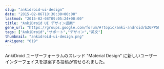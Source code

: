 ```yaml
---
slug: "ankidroid-ui-design"
date: "2015-02-06T10:30:30+00:00"
lastmod: "2015-02-08T09:05:24+00:00"
title: "AnkiDroid UI デザイン提案"
gene_url: "https://groups.google.com/forum/#!topic/anki-android/bZ6PP5Fc2kY"
tags: ["AnkiDroid","サポート","デザイン","英文"]
thumbnail: "ankidroid-ui-design.png"
Ankigene: "019"
---
```

AnkiDroid ユーザーフォーラムのスレッド "Material Design" に新しいユーザーインターフェイスを提案する投稿が寄せられました。

